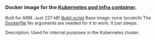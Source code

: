 ### Docker image for the [Kubernetes pod infra container](https://github.com/kubernetes/kubernetes/tree/master/build/pause).

Built for ARM.
Just 227 kB!
[Build script](https://github.com/luxas/kubernetes-on-arm/blob/master/images/kubernetesonarm/build/inbuild.sh)
Base image: none (scratch)
The [Dockerfile](https://github.com/luxas/kubernetes-on-arm/blob/master/images/kubernetesonarm/pause/Dockerfile)
No arguments are needed for it to work. It just sleeps.


Description: 
Used for internal purposes in the Kubernetes cluster.
